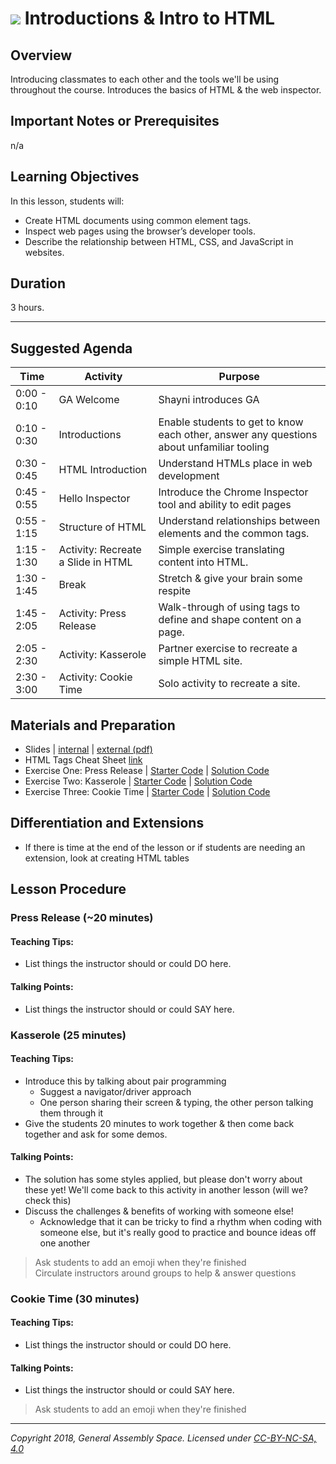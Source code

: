 # ![](https://ga-dash.s3.amazonaws.com/production/assets/logo-9f88ae6c9c3871690e33280fcf557f33.png) Introductions & Intro to HTML

## Overview
Introducing classmates to each other and the tools we'll be using throughout the course. Introduces the basics of HTML & the web inspector.

## Important Notes or Prerequisites
n/a


## Learning Objectives
In this lesson, students will:
- Create HTML documents using common element tags.
- Inspect web pages using the browser’s developer tools.
- Describe the relationship between HTML, CSS, and JavaScript in websites.

## Duration
3 hours.

---

## Suggested Agenda

| Time | Activity | Purpose |
| --- | --- | --- |
| 0:00 - 0:10 | GA Welcome | Shayni introduces GA |
| 0:10 - 0:30 | Introductions | Enable students to get to know each other, answer any questions about unfamiliar tooling |
| 0:30 - 0:45 | HTML Introduction | Understand HTMLs place in web development |
| 0:45 - 0:55 | Hello Inspector | Introduce the Chrome Inspector tool and ability to edit pages |
| 0:55 - 1:15 | Structure of HTML | Understand relationships between elements and the common tags. |
| 1:15 - 1:30 | Activity: Recreate a Slide in HTML | Simple exercise translating content into HTML. |
| 1:30 - 1:45 | Break | Stretch & give your brain some respite |
| 1:45 - 2:05 | Activity: Press Release | Walk-through of using tags to define and shape content on a page. |
| 2:05 - 2:30 | Activity: Kasserole | Partner exercise to recreate a simple HTML site. |
| 2:30 - 3:00 | Activity: Cookie Time | Solo activity to recreate a site. |



## Materials and Preparation

- Slides | [internal](https://docs.google.com/presentation/d/1oQ78TJ0TKodML1tQ69oc8E0hXVVQnRx6FaiYBXX6mIU/edit#slide=id.g6fae773c2c_0_10) | [external (pdf)](TODO)
- HTML Tags Cheat Sheet [link](https://drive.google.com/file/d/1Cdgm7UfN03xK4qRbXiKzX0BJt2Fg4m2o/view)
- Exercise One: Press Release | [Starter Code](https://codepen.io/GAmarketing/pen/YzzLyVp) | [Solution Code](https://codepen.io/GAmarketing/pen/YzzLyZG)
- Exercise Two: Kasserole | [Starter Code](https://codepen.io/GAmarketing/pen/RwwyPLw) | [Solution Code](https://codepen.io/GAmarketing/pen/MWWGwoO)
- Exercise Three: Cookie Time | [Starter Code](https://codepen.io/GAmarketing/pen/abbGvNe) | [Solution Code](https://codepen.io/GAmarketing/pen/jOOxbMK)


## Differentiation and Extensions
- If there is time at the end of the lesson or if students are needing an extension, look at creating HTML tables

## Lesson Procedure

### Press Release (~20 minutes)

#### Teaching Tips:
- List things the instructor should or could DO here.

#### Talking Points:
- List things the instructor should or could SAY here.


### Kasserole (25 minutes)

#### Teaching Tips:
- Introduce this by talking about pair programming
    - Suggest a navigator/driver approach
    - One person sharing their screen & typing, the other person talking them through it
- Give the students 20 minutes to work together & then come back together and ask for some demos.

#### Talking Points:
- The solution has some styles applied, but please don't worry about these yet! We'll come back to this activity in another lesson (will we? check this)
- Discuss the challenges & benefits of working with someone else!
    - Acknowledge that it can be tricky to find a rhythm when coding with someone else, but it's really good to practice and bounce ideas off one another

> Ask students to add an emoji when they're finished<br>
> Circulate instructors around groups to help & answer questions

### Cookie Time (30 minutes)

#### Teaching Tips:
- List things the instructor should or could DO here.

#### Talking Points:
- List things the instructor should or could SAY here.

> Ask students to add an emoji when they're finished



---
*Copyright 2018, General Assembly Space. Licensed under [CC-BY-NC-SA, 4.0](https://creativecommons.org/licenses/by-nc-sa/4.0/)*
